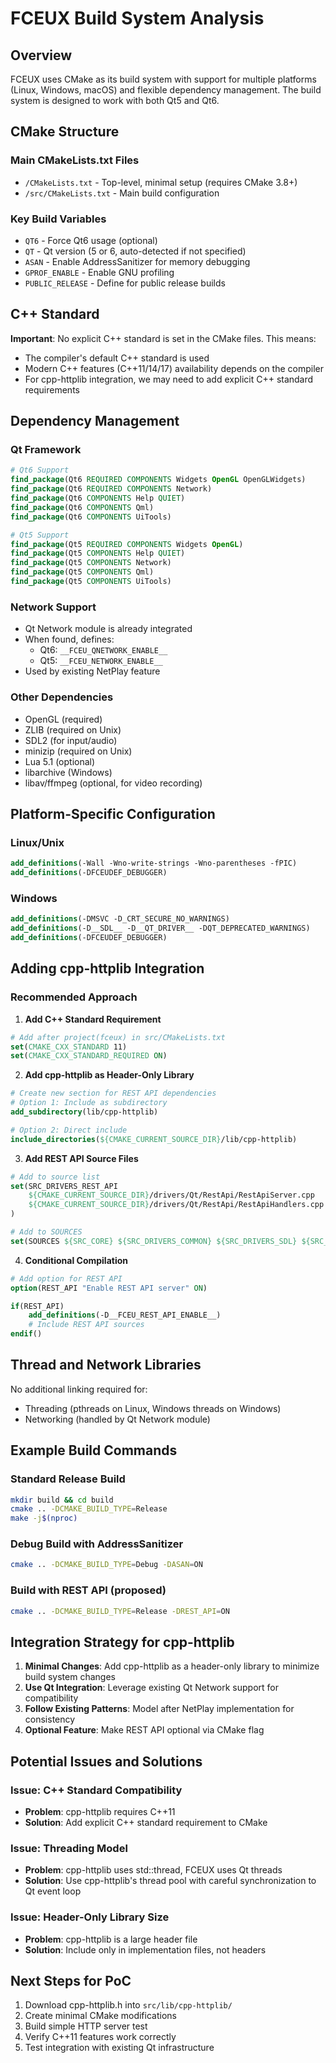 # FCEUX Build System Analysis

## Overview
FCEUX uses CMake as its build system with support for multiple platforms (Linux, Windows, macOS) and flexible dependency management. The build system is designed to work with both Qt5 and Qt6.

## CMake Structure

### Main CMakeLists.txt Files
- `/CMakeLists.txt` - Top-level, minimal setup (requires CMake 3.8+)
- `/src/CMakeLists.txt` - Main build configuration

### Key Build Variables
- `QT6` - Force Qt6 usage (optional)
- `QT` - Qt version (5 or 6, auto-detected if not specified)
- `ASAN` - Enable AddressSanitizer for memory debugging
- `GPROF_ENABLE` - Enable GNU profiling
- `PUBLIC_RELEASE` - Define for public release builds

## C++ Standard
**Important**: No explicit C++ standard is set in the CMake files. This means:
- The compiler's default C++ standard is used
- Modern C++ features (C++11/14/17) availability depends on the compiler
- For cpp-httplib integration, we may need to add explicit C++ standard requirements

## Dependency Management

### Qt Framework
```cmake
# Qt6 Support
find_package(Qt6 REQUIRED COMPONENTS Widgets OpenGL OpenGLWidgets)
find_package(Qt6 REQUIRED COMPONENTS Network)
find_package(Qt6 COMPONENTS Help QUIET)
find_package(Qt6 COMPONENTS Qml)
find_package(Qt6 COMPONENTS UiTools)

# Qt5 Support
find_package(Qt5 REQUIRED COMPONENTS Widgets OpenGL)
find_package(Qt5 COMPONENTS Help QUIET)
find_package(Qt5 COMPONENTS Network)
find_package(Qt5 COMPONENTS Qml)
find_package(Qt5 COMPONENTS UiTools)
```

### Network Support
- Qt Network module is already integrated
- When found, defines:
  - Qt6: `__FCEU_QNETWORK_ENABLE__`
  - Qt5: `__FCEU_NETWORK_ENABLE__`
- Used by existing NetPlay feature

### Other Dependencies
- OpenGL (required)
- ZLIB (required on Unix)
- SDL2 (for input/audio)
- minizip (required on Unix)
- Lua 5.1 (optional)
- libarchive (Windows)
- libav/ffmpeg (optional, for video recording)

## Platform-Specific Configuration

### Linux/Unix
```cmake
add_definitions(-Wall -Wno-write-strings -Wno-parentheses -fPIC)
add_definitions(-DFCEUDEF_DEBUGGER)
```

### Windows
```cmake
add_definitions(-DMSVC -D_CRT_SECURE_NO_WARNINGS)
add_definitions(-D__SDL__ -D__QT_DRIVER__ -DQT_DEPRECATED_WARNINGS)
add_definitions(-DFCEUDEF_DEBUGGER)
```

## Adding cpp-httplib Integration

### Recommended Approach

1. **Add C++ Standard Requirement**
```cmake
# Add after project(fceux) in src/CMakeLists.txt
set(CMAKE_CXX_STANDARD 11)
set(CMAKE_CXX_STANDARD_REQUIRED ON)
```

2. **Add cpp-httplib as Header-Only Library**
```cmake
# Create new section for REST API dependencies
# Option 1: Include as subdirectory
add_subdirectory(lib/cpp-httplib)

# Option 2: Direct include
include_directories(${CMAKE_CURRENT_SOURCE_DIR}/lib/cpp-httplib)
```

3. **Add REST API Source Files**
```cmake
# Add to source list
set(SRC_DRIVERS_REST_API
    ${CMAKE_CURRENT_SOURCE_DIR}/drivers/Qt/RestApi/RestApiServer.cpp
    ${CMAKE_CURRENT_SOURCE_DIR}/drivers/Qt/RestApi/RestApiHandlers.cpp
)

# Add to SOURCES
set(SOURCES ${SRC_CORE} ${SRC_DRIVERS_COMMON} ${SRC_DRIVERS_SDL} ${SRC_DRIVERS_REST_API})
```

4. **Conditional Compilation**
```cmake
# Add option for REST API
option(REST_API "Enable REST API server" ON)

if(REST_API)
    add_definitions(-D__FCEU_REST_API_ENABLE__)
    # Include REST API sources
endif()
```

## Thread and Network Libraries
No additional linking required for:
- Threading (pthreads on Linux, Windows threads on Windows)
- Networking (handled by Qt Network module)

## Example Build Commands

### Standard Release Build
```bash
mkdir build && cd build
cmake .. -DCMAKE_BUILD_TYPE=Release
make -j$(nproc)
```

### Debug Build with AddressSanitizer
```bash
cmake .. -DCMAKE_BUILD_TYPE=Debug -DASAN=ON
```

### Build with REST API (proposed)
```bash
cmake .. -DCMAKE_BUILD_TYPE=Release -DREST_API=ON
```

## Integration Strategy for cpp-httplib

1. **Minimal Changes**: Add cpp-httplib as a header-only library to minimize build system changes
2. **Use Qt Integration**: Leverage existing Qt Network support for compatibility
3. **Follow Existing Patterns**: Model after NetPlay implementation for consistency
4. **Optional Feature**: Make REST API optional via CMake flag

## Potential Issues and Solutions

### Issue: C++ Standard Compatibility
- **Problem**: cpp-httplib requires C++11
- **Solution**: Add explicit C++ standard requirement to CMake

### Issue: Threading Model
- **Problem**: cpp-httplib uses std::thread, FCEUX uses Qt threads
- **Solution**: Use cpp-httplib's thread pool with careful synchronization to Qt event loop

### Issue: Header-Only Library Size
- **Problem**: cpp-httplib is a large header file
- **Solution**: Include only in implementation files, not headers

## Next Steps for PoC

1. Download cpp-httplib.h into `src/lib/cpp-httplib/`
2. Create minimal CMake modifications
3. Build simple HTTP server test
4. Verify C++11 features work correctly
5. Test integration with existing Qt infrastructure